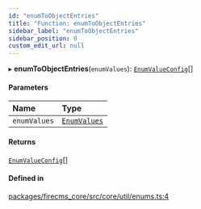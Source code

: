 ```yaml
---
id: "enumToObjectEntries"
title: "Function: enumToObjectEntries"
sidebar_label: "enumToObjectEntries"
sidebar_position: 0
custom_edit_url: null
---
```


▸ **enumToObjectEntries**(`enumValues`): [`EnumValueConfig`](../types/EnumValueConfig.md)[]

#### Parameters

| Name | Type |
| :------ | :------ |
| `enumValues` | [`EnumValues`](../types/EnumValues.md) |

#### Returns

[`EnumValueConfig`](../types/EnumValueConfig.md)[]

#### Defined in

[packages/firecms_core/src/core/util/enums.ts:4](https://github.com/FireCMSco/firecms/blob/d45f3739/packages/firecms_core/src/core/util/enums.ts#L4)

